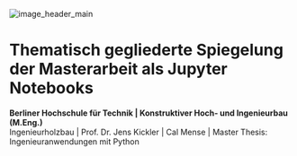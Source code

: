 ![image_header_main](https://user-images.githubusercontent.com/104301991/188845542-e5e30f1d-f478-4616-840b-1f6e6924320d.png)


# Thematisch gegliederte Spiegelung der Masterarbeit als Jupyter Notebooks
**Berliner Hochschule für Technik | Konstruktiver Hoch- und Ingenieurbau (M.Eng.)** <br>
Ingenieurholzbau | Prof. Dr. Jens Kickler | Cal Mense | Master Thesis: Ingenieuranwendungen mit Python <br>
